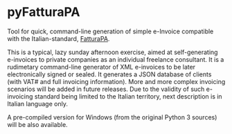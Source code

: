 # pyFatturaPA
Tool for quick, command-line generation of simple e-Invoice compatible with the Italian-standard, [FatturaPA](https://www.fatturapa.gov.it).

This is a typical, lazy sunday afternoon exercise, aimed at self-generating e-invoices to private companies as an individual freelance consultant.
It is a rudimetary command-line generator of XML e-invoices to be later electronically signed or sealed. It generates a JSON database of clients (with VAT# and full invoicing information). More and more complex invoicing scenarios will be added in future releases.
Due to the validity of such e-invoicing standard being limited to the Italian territory, next description is in Italian language only.

A pre-compiled version for Windows (from the original Python 3 sources) will be also available.
